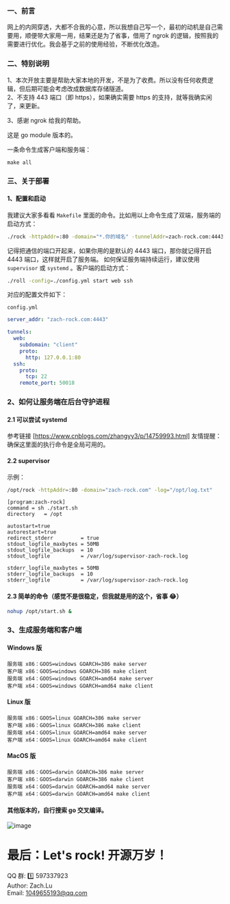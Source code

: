 ### 一、前言

网上的内网穿透，大都不合我的心意，所以我想自己写一个，最初的动机是自己需要用，顺便带大家用一用，结果还是为了省事，借用了 ngrok 的逻辑，按照我的需要进行优化。我会基于之前的使用经验，不断优化改造。

### 二、特别说明

1、本次开放主要是帮助大家本地的开发，不是为了收费。所以没有任何收费逻辑，但后期可能会考虑改成数据库存储隧道。  
2、不支持 443 端口（即 https），如果确实需要 https 的支持，就等我确实闲了，来更新。

3、感谢 ngrok 给我的帮助。

这是 go module 版本的。

一条命令生成客户端和服务端：

`make all`

### 三、关于部署

#### 1、配置和启动

我建议大家多看看 `Makefile` 里面的命令。比如用以上命令生成了双端，服务端的启动方式：

```Bash
./rock -httpAddr=:80 -domain="*.你的域名" -tunnelAddr=zach-rock.com:4443 -log="./bin/log.txt"
```

记得把通信的端口开起来，如果你用的是默认的 4443 端口，那你就记得开启 4443 端口，这样就开启了服务端。
如何保证服务端持续运行，建议使用 `supervisor` 或 `systemd` 。客户端的启动方式：

```Bash
./roll -config=./config.yml start web ssh
```

对应的配置文件如下：

`config.yml`

```Yaml
server_addr: "zach-rock.com:4443"

tunnels:
  web:
    subdomain: "client"
    proto:
      http: 127.0.0.1:80
  ssh:
    proto:
      tcp: 22
    remote_port: 50018

```

### 2、如何让服务端在后台守护进程

#### 2.1 可以尝试 systemd

参考链接 [https://www.cnblogs.com/zhangyy3/p/14759993.html]
友情提醒：确保这里面的执行命令是全局可用的。

#### 2.2 supervisor

示例：

```Bash
/opt/rock -httpAddr=:80 -domain="zach-rock.com" -log="/opt/log.txt"
```

```Vim
[program:zach-rock]
command = sh ./start.sh
directory   = /opt

autostart=true
autorestart=true
redirect_stderr         = true
stdout_logfile_maxbytes = 50MB
stdout_logfile_backups  = 10
stdout_logfile          = /var/log/supervisor-zach-rock.log

stderr_logfile_maxbytes = 50MB
stderr_logfile_backups  = 10
stderr_logfile          = /var/log/supervisor-zach-rock.log
```

#### 2.3 简单的命令（感觉不是很稳定，但我就是用的这个，省事 😂）

```Bash
nohup /opt/start.sh &
```

### 3、生成服务端和客户端

#### Windows 版

```
服务端 x86：GOOS=windows GOARCH=386 make server
客户端 x86：GOOS=windows GOARCH=386 make client
服务端 x64：GOOS=windows GOARCH=amd64 make server
客户端 x64：GOOS=windows GOARCH=amd64 make client
```

#### Linux 版

```
服务端 x86：GOOS=linux GOARCH=386 make server
客户端 x86：GOOS=linux GOARCH=386 make client
服务端 x64：GOOS=linux GOARCH=amd64 make server
客户端 x64：GOOS=linux GOARCH=amd64 make client
```

#### MacOS 版

```
服务端 x86：GOOS=darwin GOARCH=386 make server
客户端 x86：GOOS=darwin GOARCH=386 make client
服务端 x64：GOOS=darwin GOARCH=amd64 make server
客户端 x64：GOOS=darwin GOARCH=amd64 make client
```

#### 其他版本的，自行搜索 go 交叉编译。

![image](https://user-images.githubusercontent.com/62736001/130351228-13d44aac-f3c0-4f8d-a93b-067c9610b6af.png)


# 最后：Let's rock! 开源万岁！

QQ 群: 1️⃣ 597337923  
Author: Zach.Lu  
Email: 1049655193@qq.com
